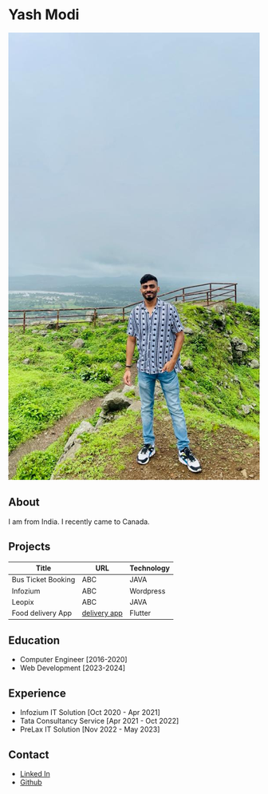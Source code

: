 
# Yash Modi
![Photo of Yash](_readme/yash-photo.jpeg "Photo of Yash")
## About
I am from India. I recently came to Canada.
## Projects
| Title    |     URL            | Technology |
| -----    | ------------------ | ---------- |
| Bus Ticket Booking|     ABC            | JAVA       |   
| Infozium |     ABC            | Wordpress       |   
| Leopix |    ABC            | JAVA       |   
| Food delivery App |    [delivery app](https://github.com/yashmodi9998/delivery-partner)            | Flutter       |   

## Education 
- Computer Engineer [2016-2020]
- Web Development [2023-2024]

## Experience
- Infozium IT Solution [Oct 2020 - Apr 2021]
- Tata Consultancy Service [Apr 2021 - Oct 2022]
- PreLax IT Solution [Nov 2022 - May 2023]

## Contact
- [ Linked In](https://www.linkedin.com/in/yash-modi-0a551b133/)
- [ Github ](https://github.com/yashmodi9998/)



